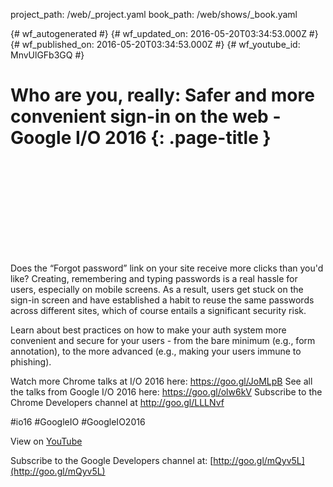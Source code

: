 project_path: /web/_project.yaml
book_path: /web/shows/_book.yaml

{# wf_autogenerated #}
{# wf_updated_on: 2016-05-20T03:34:53.000Z #}
{# wf_published_on: 2016-05-20T03:34:53.000Z #}
{# wf_youtube_id: MnvUlGFb3GQ #}

# Who are you, really: Safer and more convenient sign-in on the web - Google I/O 2016 {: .page-title }


<div class="video-wrapper">
  <iframe class="devsite-embedded-youtube-video" data-video-id="MnvUlGFb3GQ"
          data-autohide="1" data-showinfo="0" frameborder="0" allowfullscreen>
  </iframe>
</div>

Does the “Forgot password” link on your site receive more clicks than you&#x27;d like? Creating, remembering and typing passwords is a real hassle for users, especially on mobile screens. As a result, users get stuck on the sign-in screen and have established a habit to reuse the same passwords across different sites, which of course entails a significant security risk. 

Learn about best practices on how to make your auth system more convenient and secure for your users - from the bare minimum (e.g., form annotation), to the more advanced (e.g., making your users immune to phishing).

Watch more Chrome talks at I/O 2016 here: https://goo.gl/JoMLpB 
See all the talks from Google I/O 2016 here: https://goo.gl/olw6kV
Subscribe to the Chrome Developers channel at http://goo.gl/LLLNvf 

#io16 #GoogleIO #GoogleIO2016

View on [YouTube](https://youtu.be/MnvUlGFb3GQ)

Subscribe to the Google Developers channel at: [http://goo.gl/mQyv5L](http://goo.gl/mQyv5L)
